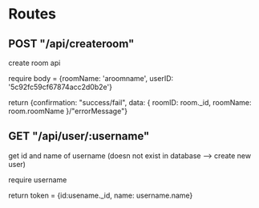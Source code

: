 # Routes

## POST "/api/createroom"

create room api

require body = {roomName: 'aroomname', userID: '5c92fc59cf67874acc2d0b2e'}

return {confirmation: "success/fail", data: { roomID: room.\_id, roomName: room.roomName }/"errorMessage"}

## GET "/api/user/:username"

get id and name of username (doesn not exist in database --> create new user)

require username

return token = {id:usename.\_id, name: username.name}
